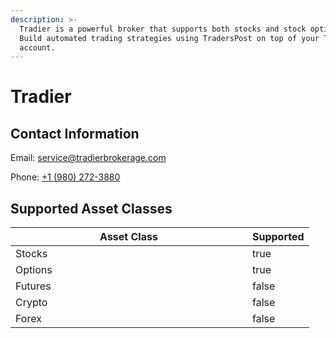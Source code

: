 ```yaml
---
description: >-
  Tradier is a powerful broker that supports both stocks and stock options.
  Build automated trading strategies using TradersPost on top of your Tradier
  account.
---
```


# Tradier

## Contact Information

Email: [service@tradierbrokerage.com](mailto:service@tradierbrokerage.com)

Phone: [+1 (980) 272-3880](tel:19802723880)

## Supported Asset Classes

<table><thead><tr><th width="363">Asset Class</th><th data-type="checkbox">Supported</th></tr></thead><tbody><tr><td>Stocks</td><td>true</td></tr><tr><td>Options</td><td>true</td></tr><tr><td>Futures</td><td>false</td></tr><tr><td>Crypto</td><td>false</td></tr><tr><td>Forex</td><td>false</td></tr></tbody></table>
